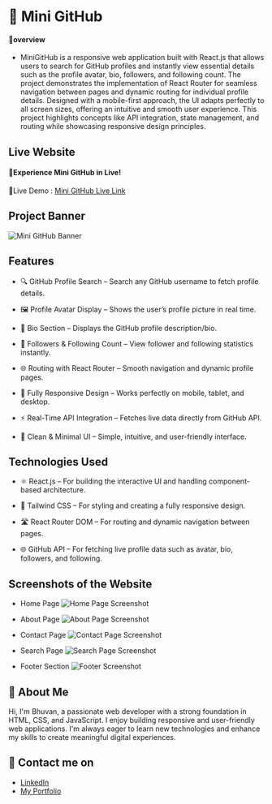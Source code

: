# 🚀 Mini GitHub

#### 🔰overview
- MiniGitHub is a responsive web application built with React.js that allows users to search for GitHub profiles and instantly view essential details such as the profile avatar, bio, followers, and following count. The project demonstrates the implementation of React Router for seamless navigation between pages and dynamic routing for individual profile details. Designed with a mobile-first approach, the UI adapts perfectly to all screen sizes, offering an intuitive and smooth user experience. This project highlights concepts like API integration, state management, and routing while showcasing responsive design principles.


## Live Website
#### 🚀Experience Mini GitHub in Live!
🔗Live Demo :
[Mini GitHub Live Link](https://bhuvan-anupoju.github.io/Netflix-Clone/)

## Project Banner
![Mini GitHub Banner](https://github.com/user-attachments/assets/1eebb96e-7492-4c5b-8b0a-f8b580936d74)

## Features

- 🔍 GitHub Profile Search – Search any GitHub username to fetch profile details.

- 🖼 Profile Avatar Display – Shows the user’s profile picture in real time.

- 📝 Bio Section – Displays the GitHub profile description/bio.

- 👥 Followers & Following Count – View follower and following statistics instantly.

- 🌐 Routing with React Router – Smooth navigation and dynamic profile pages.

- 📱 Fully Responsive Design – Works perfectly on mobile, tablet, and desktop.

- ⚡ Real-Time API Integration – Fetches live data directly from GitHub API.

- 🎨 Clean & Minimal UI – Simple, intuitive, and user-friendly interface.

## Technologies Used
- ⚛ React.js – For building the interactive UI and handling component-based architecture.

- 🎨 Tailwind CSS – For styling and creating a fully responsive design.

- 🛣 React Router DOM – For routing and dynamic navigation between pages.

- 🌐 GitHub API – For fetching live profile data such as avatar, bio, followers, and following.


## Screenshots of the Website
- Home Page
![Home Page Screenshot](https://github.com/user-attachments/assets/ab6e6bd4-0a66-41e3-8b3b-c0c314465cae)

- About Page
![About Page Screenshot](https://github.com/user-attachments/assets/1ab5f99e-ef1e-4070-94f5-3a46789e2064)

- Contact Page
![ Contact Page Screenshot](https://github.com/user-attachments/assets/122b6f2a-6e26-4d84-a93f-ee497e6729f9)

- Search Page 
![Search Page Screenshot](https://github.com/user-attachments/assets/45d64949-261a-48df-ab69-9b9d70be128a)

- Footer Section
![Footer Screenshot](https://github.com/user-attachments/assets/e0b585b6-28e7-4545-8dd6-cc5befcde5ce)


## 👦 About Me
Hi, I'm Bhuvan, a passionate web developer with a strong foundation in HTML, CSS, and JavaScript. I enjoy building responsive and user-friendly web applications. I'm always eager to learn new technologies and enhance my skills to create meaningful digital experiences.


## 🔗 Contact me on
- [LinkedIn](https://www.linkedin.com/in/bhuvan-anupoju/)
- [My Portfolio](https://bhuvan-anupoju.github.io/Bhuvan.dev/)




